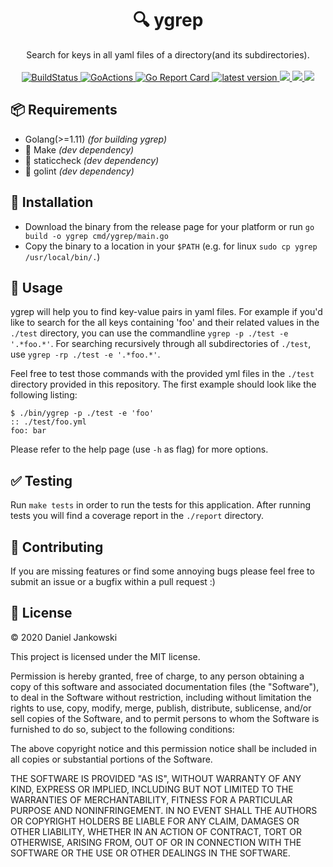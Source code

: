 <h1 align="center">🔍 ygrep</h1>

<p align="center">
  Search for keys in all yaml files of a directory(and its subdirectories).
  <br><br>
  <a href="https://cloud.drone.io/dj95/ygrep">
    <img alt="BuildStatus" src="https://cloud.drone.io/api/badges/dj95/ygrep/status.svg" />
  </a>
  <a href="https://github.com/dj95/ygrep/actions?query=workflow%3AGo">
    <img alt="GoActions" src="https://github.com/dj95/ygrep/workflows/Go/badge.svg" />
  </a>
  <a href="https://goreportcard.com/report/github.com/dj95/ygrep">
    <img alt="Go Report Card" src="https://goreportcard.com/badge/github.com/dj95/ygrep" />
  </a>
  <a href="https://github.com/dj95/ygrep/releases">
    <img alt="latest version" src="https://img.shields.io/github/tag/dj95/ygrep.svg" />
  </a>
  <a href="https://codecov.io/gh/dj95/ygrep">
    <img src="https://codecov.io/gh/dj95/ygrep/branch/master/graph/badge.svg" />
  </a>
  <a href="https://sonarcloud.io/dashboard?id=dj95:ygrep">
    <img src="https://sonarcloud.io/api/project_badges/measure?project=dj95:ygrep&metric=sqale_rating" />
  </a>
  <a href="https://sonarcloud.io/dashboard?id=dj95:ygrep">
    <img src="https://sonarcloud.io/api/project_badges/measure?project=dj95:ygrep&metric=alert_status" />
  </a>
</p>


## 📦 Requirements

- Golang(>=1.11) *(for building ygrep)*
- 🚧 Make *(dev dependency)*
- 🚧 staticcheck *(dev dependency)*
- 🚧 golint *(dev dependency)*


## 🔧 Installation

- Download the binary from the release page for your platform or run `go build -o ygrep cmd/ygrep/main.go`
- Copy the binary to a location in your `$PATH` (e.g. for linux `sudo cp ygrep /usr/local/bin/.`)


## 🚀 Usage

ygrep will help you to find key-value pairs in yaml files. For example if you'd like to
search for the all keys containing 'foo' and their related values in the `./test` directory,
you can use the commandline `ygrep -p ./test -e '.*foo.*'`. For searching recursively through
all subdirectories of `./test`, use `ygrep -rp ./test -e '.*foo.*'`.

Feel free to test those commands with the provided yml files in the `./test` directory provided
in this repository. The first example should look like the following listing:

```
$ ./bin/ygrep -p ./test -e 'foo'
:: ./test/foo.yml
foo: bar

```

Please refer to the help page (use `-h` as flag) for more options.


## ✅ Testing

Run `make tests` in order to run the tests for this application.
After running tests you will find a coverage report in the `./report` directory.


## 🤝 Contributing

If you are missing features or find some annoying bugs please feel free to submit an issue or a bugfix within a pull request :)


## 📝 License

© 2020 Daniel Jankowski


This project is licensed under the MIT license.


Permission is hereby granted, free of charge, to any person obtaining a copy
of this software and associated documentation files (the "Software"), to deal
in the Software without restriction, including without limitation the rights
to use, copy, modify, merge, publish, distribute, sublicense, and/or sell
copies of the Software, and to permit persons to whom the Software is
furnished to do so, subject to the following conditions:


The above copyright notice and this permission notice shall be included in all
copies or substantial portions of the Software.


THE SOFTWARE IS PROVIDED "AS IS", WITHOUT WARRANTY OF ANY KIND, EXPRESS OR
IMPLIED, INCLUDING BUT NOT LIMITED TO THE WARRANTIES OF MERCHANTABILITY,
FITNESS FOR A PARTICULAR PURPOSE AND NONINFRINGEMENT. IN NO EVENT SHALL THE
AUTHORS OR COPYRIGHT HOLDERS BE LIABLE FOR ANY CLAIM, DAMAGES OR OTHER
LIABILITY, WHETHER IN AN ACTION OF CONTRACT, TORT OR OTHERWISE, ARISING FROM,
OUT OF OR IN CONNECTION WITH THE SOFTWARE OR THE USE OR OTHER DEALINGS IN THE
SOFTWARE.

